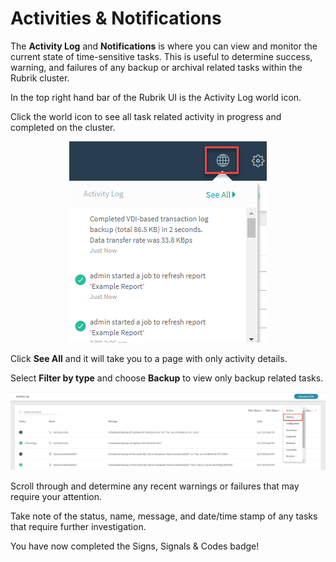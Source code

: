 # Activities & Notifications

The **Activity Log** and **Notifications** is where you can view and monitor the current state of time-sensitive tasks. This is useful to determine success, warning, and failures of any backup or archival related tasks within the Rubrik cluster.

In the top right hand bar of the Rubrik UI is the Activity Log world icon.

Click the world icon to see all task related activity in progress and completed on the cluster.

<p align="center">
<img src="../images/image95.png">
</p>

Click **See All** and it will take you to a page with only activity details.

Select **Filter by type** and choose **Backup** to view only backup related tasks.

<p align="center">
<img src="../images/image96.png">
</p>

Scroll through and determine any recent warnings or failures that may require your attention.

Take note of the status, name, message, and date/time stamp of any tasks that require further investigation.

You have now completed the Signs, Signals & Codes badge!